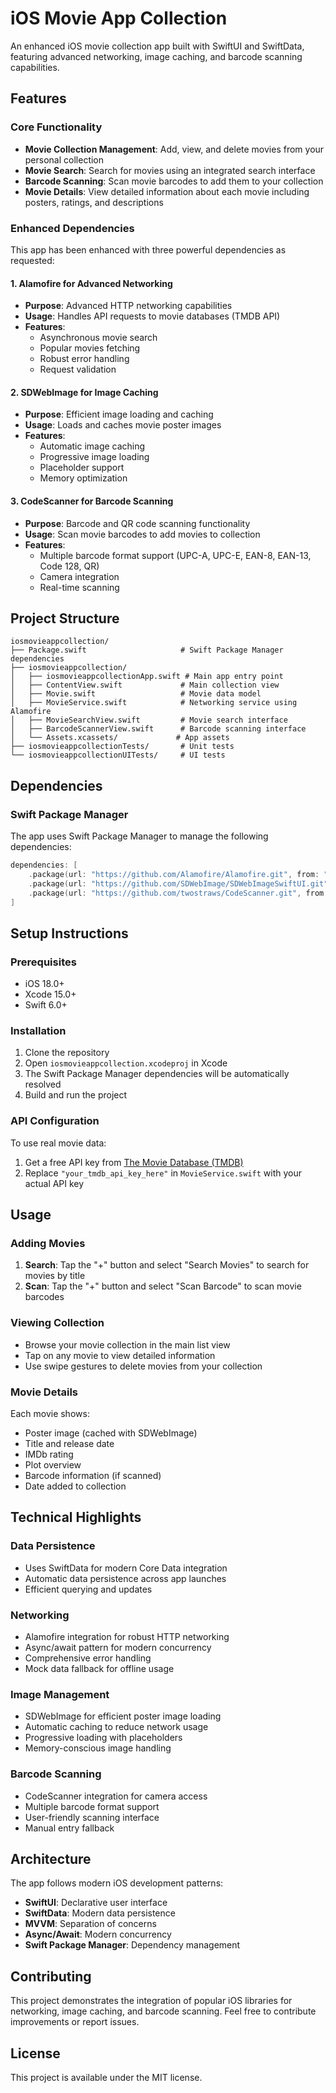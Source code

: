 # iOS Movie App Collection

An enhanced iOS movie collection app built with SwiftUI and SwiftData, featuring advanced networking, image caching, and barcode scanning capabilities.

## Features

### Core Functionality
- **Movie Collection Management**: Add, view, and delete movies from your personal collection
- **Movie Search**: Search for movies using an integrated search interface
- **Barcode Scanning**: Scan movie barcodes to add them to your collection
- **Movie Details**: View detailed information about each movie including posters, ratings, and descriptions

### Enhanced Dependencies

This app has been enhanced with three powerful dependencies as requested:

#### 1. Alamofire for Advanced Networking
- **Purpose**: Advanced HTTP networking capabilities
- **Usage**: Handles API requests to movie databases (TMDB API)
- **Features**:
  - Asynchronous movie search
  - Popular movies fetching
  - Robust error handling
  - Request validation

#### 2. SDWebImage for Image Caching
- **Purpose**: Efficient image loading and caching
- **Usage**: Loads and caches movie poster images
- **Features**:
  - Automatic image caching
  - Progressive image loading
  - Placeholder support
  - Memory optimization

#### 3. CodeScanner for Barcode Scanning
- **Purpose**: Barcode and QR code scanning functionality
- **Usage**: Scan movie barcodes to add movies to collection
- **Features**:
  - Multiple barcode format support (UPC-A, UPC-E, EAN-8, EAN-13, Code 128, QR)
  - Camera integration
  - Real-time scanning

## Project Structure

```
iosmovieappcollection/
├── Package.swift                     # Swift Package Manager dependencies
├── iosmovieappcollection/
│   ├── iosmovieappcollectionApp.swift # Main app entry point
│   ├── ContentView.swift             # Main collection view
│   ├── Movie.swift                   # Movie data model
│   ├── MovieService.swift            # Networking service using Alamofire
│   ├── MovieSearchView.swift         # Movie search interface
│   ├── BarcodeScannerView.swift      # Barcode scanning interface
│   └── Assets.xcassets/             # App assets
├── iosmovieappcollectionTests/       # Unit tests
└── iosmovieappcollectionUITests/     # UI tests
```

## Dependencies

### Swift Package Manager
The app uses Swift Package Manager to manage the following dependencies:

```swift
dependencies: [
    .package(url: "https://github.com/Alamofire/Alamofire.git", from: "5.9.0"),
    .package(url: "https://github.com/SDWebImage/SDWebImageSwiftUI.git", from: "3.1.0"),
    .package(url: "https://github.com/twostraws/CodeScanner.git", from: "2.5.0")
]
```

## Setup Instructions

### Prerequisites
- iOS 18.0+
- Xcode 15.0+
- Swift 6.0+

### Installation
1. Clone the repository
2. Open `iosmovieappcollection.xcodeproj` in Xcode
3. The Swift Package Manager dependencies will be automatically resolved
4. Build and run the project

### API Configuration
To use real movie data:
1. Get a free API key from [The Movie Database (TMDB)](https://www.themoviedb.org/settings/api)
2. Replace `"your_tmdb_api_key_here"` in `MovieService.swift` with your actual API key

## Usage

### Adding Movies
1. **Search**: Tap the "+" button and select "Search Movies" to search for movies by title
2. **Scan**: Tap the "+" button and select "Scan Barcode" to scan movie barcodes

### Viewing Collection
- Browse your movie collection in the main list view
- Tap on any movie to view detailed information
- Use swipe gestures to delete movies from your collection

### Movie Details
Each movie shows:
- Poster image (cached with SDWebImage)
- Title and release date
- IMDb rating
- Plot overview
- Barcode information (if scanned)
- Date added to collection

## Technical Highlights

### Data Persistence
- Uses SwiftData for modern Core Data integration
- Automatic data persistence across app launches
- Efficient querying and updates

### Networking
- Alamofire integration for robust HTTP networking
- Async/await pattern for modern concurrency
- Comprehensive error handling
- Mock data fallback for offline usage

### Image Management
- SDWebImage for efficient poster image loading
- Automatic caching to reduce network usage
- Progressive loading with placeholders
- Memory-conscious image handling

### Barcode Scanning
- CodeScanner integration for camera access
- Multiple barcode format support
- User-friendly scanning interface
- Manual entry fallback

## Architecture

The app follows modern iOS development patterns:
- **SwiftUI**: Declarative user interface
- **SwiftData**: Modern data persistence
- **MVVM**: Separation of concerns
- **Async/Await**: Modern concurrency
- **Swift Package Manager**: Dependency management

## Contributing

This project demonstrates the integration of popular iOS libraries for networking, image caching, and barcode scanning. Feel free to contribute improvements or report issues.

## License

This project is available under the MIT license.